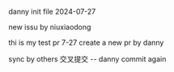 danny init file
2024-07-27

new issu by niuxiaodong

thi is my test pr 
7-27
create a new pr by danny

sync by others
交叉提交 -- danny
commit again
